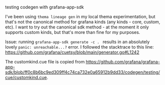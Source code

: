 testing codegen with grafana-app-sdk

I've been using `thema lineage gen` in my local thema experimentation, but that's not the canonical method for grafana kinds (any kinds - core, custom, etc). I want to try out the canonical sdk method - at the moment it only supports custom kinds, but that's more than fine for my purposes.


Issue:
running `grafana-app-sdk generate -c . ` results in an absolutely lovely `panic: unreachable...?` error. I followed the stacktrace to this line: https://github.com/grafana/cuetsy/blob/main/generator.go#L1242

The customkind.cue file is copied from https://github.com/grafana/grafana-app-sdk/blob/ff0c8b6bc9ed309ff4c74ca732e0a65912b9dd33/codegen/testing/cue/customkind.cue.